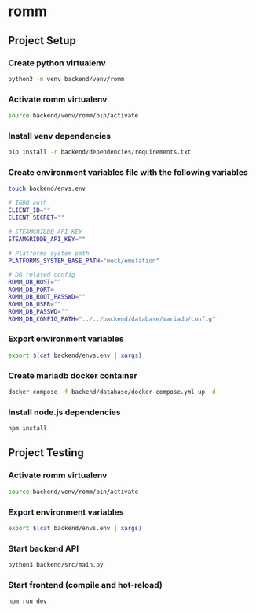 # romm

## Project Setup

### Create python virtualenv

```sh
python3 -m venv backend/venv/romm
```

### Activate romm virtualenv

```sh
source backend/venv/romm/bin/activate
```

### Install venv dependencies

```sh
pip install -r backend/dependencies/requirements.txt
```

### Create environment variables file with the following variables

```sh
touch backend/envs.env

# IGDB auth
CLIENT_ID=""
CLIENT_SECRET=""

# STEAMGRIDDB API KEY
STEAMGRIDDB_API_KEY=""

# Platforms system path
PLATFORMS_SYSTEM_BASE_PATH="mock/emulation"

# DB related config
ROMM_DB_HOST=""
ROMM_DB_PORT=
ROMM_DB_ROOT_PASSWD=""
ROMM_DB_USER=""
ROMM_DB_PASSWD=""
ROMM_DB_CONFIG_PATH="../../backend/database/mariadb/config"
```

### Export environment variables

```sh
export $(cat backend/envs.env | xargs)
```

### Create mariadb docker container

```sh
docker-compose -f backend/database/docker-compose.yml up -d
```

### Install node.js dependencies

```sh
npm install
```

## Project Testing

### Activate romm virtualenv

```sh
source backend/venv/romm/bin/activate
```

### Export environment variables

```sh
export $(cat backend/envs.env | xargs)
```

### Start backend API

```sh
python3 backend/src/main.py
```

### Start frontend (compile and hot-reload)

```sh
npm run dev
```
